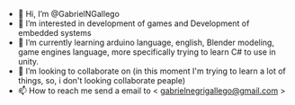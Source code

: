 - 👋 Hi, I’m @GabrielNGallego
- 👀 I’m interested in development of games and Development of embedded systems 
- 🌱 I’m currently learning arduino language, english, Blender modeling, game engines language, more specifically trying to learn C# to use in unity.
- 💞️ I’m looking to collaborate on (in this moment I'm trying to learn a lot of things, so, i don't looking collaborate peaple)
- 📫 How to reach me send a email to < gabrielnegrigallego@gmail.com >

<!---
GabrielNGallego/GabrielNGallego is a ✨ special ✨ repository because its `README.md` (this file) appears on your GitHub profile.
You can click the Preview link to take a look at your changes.
--->

